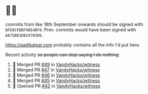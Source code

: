 # 👋🏻
<!--
**aadibajpai/aadibajpai** is a ✨ _special_ ✨ repository because its `README.md` (this file) appears on your GitHub profile.
-->
commits from like 18th September onwards should be signed with `BFE0CFDBF90E4BF0`. Prev. commits would have been signed with `AA75B83DB24703D6`.

https://aadibajpai.com probably contains all the info I'd put here.

Recent activity ~~so people can stop saying I do nothing~~:
<!--START_SECTION:activity-->
1. 🎉 Merged PR [#49](https://github.com/VandyHacks/witness/pull/49) in [VandyHacks/witness](https://github.com/VandyHacks/witness)
2. 🎉 Merged PR [#47](https://github.com/VandyHacks/witness/pull/47) in [VandyHacks/witness](https://github.com/VandyHacks/witness)
3. 🎉 Merged PR [#46](https://github.com/VandyHacks/witness/pull/46) in [VandyHacks/witness](https://github.com/VandyHacks/witness)
4. 🎉 Merged PR [#45](https://github.com/VandyHacks/witness/pull/45) in [VandyHacks/witness](https://github.com/VandyHacks/witness)
5. 💪 Opened PR [#42](https://github.com/VandyHacks/witness/pull/42) in [VandyHacks/witness](https://github.com/VandyHacks/witness)
<!--END_SECTION:activity-->

